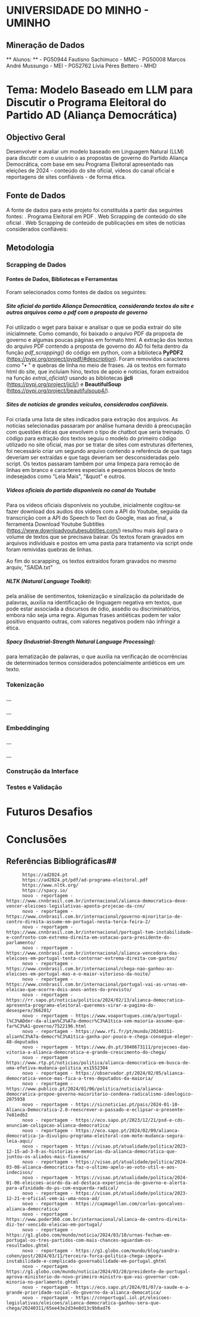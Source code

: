 # UNIVERSIDADE DO MINHO - UMINHO
## Mineração de Dados
** Alunos: **
    - PG50944 Fautisno Sachimuco - MMC
    - PG50008 Marcos André Mussungo - MEI
    - PG52762 Lívia Péres Bettero - MHD


# Tema: Modelo Baseado em LLM para Discutir o Programa Eleitoral do Partido AD (Aliança Democrática)

## Objectivo Geral
Desenvolver e avaliar um modelo baseado em Linguagem Natural (LLM) para discutir com o usuário o as propostas de governo do Partido Aliança Democrática, com base em seu Programa Eleitoral apresentado nas eleições de 2024 - conteúdo do site oficial, vídeos do canal oficial e reportagens de sites confiáveis - de forma ética.

## Fonte de Dados
A fonte de dados para este projeto foi constituída a partir das seguintes fontes:
  . Programa Eleitoral em PDF
  . Web Scrapping de conteúdo do site oficial
  . Web Scrapping de conteúdo de publicações em sites de notícias considerados confiáveis:

## Metodologia
### Scrapping de Dados
#### Fontes de Dados, Bibliotecas e Ferramentas
   Foram selecionados como fontes de dados os seguintes:
   ##### Site oficial do partido Aliança Democrática, considerando textos do site e outros arquivos como o pdf com o proposta de governo
   Foi utilizado o wget para baixar e analisar o que se podia extrair do site inicialmnete. Como comando, foi baixado o arquivo PDF da proposta de governo e algumas poucas páginas em formato html.
   A extração dos textos do arquivo PDF contendo a proposta de governo do AD foi feita dentro da função *pdf_scrapping()* do código em python, com a biblioteca **PyPDF2** (https://pypi.org/project/pypdf/#description). Foram removidos caracteres como "• " e quebras de linha no meio de frases.
   Já os textos em formato html do site, que incluíam hino, textos de apoio e notícias, foram extraídos na função *extrai_oficial()* usando as bibliotecas **jjcli** (https://pypi.org/project/jjcli/) e **BeautifulSoup** (https://pypi.org/project/beautifulsoup4/).
      
   ##### Sites de notícias de grandes veículos, considerados confiáveis.
   Foi criada uma lista de sites indicados para extração dos arquivos. As noticias selecionadas passaram por análise humana devido á preocupação com questões éticas que envolvem o tipo de chatbot que seria treinado.
   O código para extração dos textos seguiu o modelo do primeiro código utilizado no site oficial, mas por se tratar de sites com estruturas difertenes, foi necessário criar um segundo arquivo contendo a referência de que tags deveriam ser extraídas e que tags deveriam ser desconsideradas pelo script.
   Os textos passaram também por uma limpeza para remoção de linhas em branco e caracteres especiais e pequenos blocos de texto indesejados como "Leia Mais", "&quot" e outros.   

   ##### Vídeos oficiais do partido disponíveis no canal do Youtube
   Para os vídeos oficiais disponíveis no youtube, inicialmente cogitou-se fazer download dos audios dos videos com a API do Youtube, seguida da transcrição com a API do Speech to Text do Google, mas ao final, a ferramenta Download Youtube Subtitles (https://www.downloadyoutubesubtitles.com/) resultou mais ágil para o volume de textos que se precisava baixar.
   Os textos foram gravados em arquivos individuais e postos em uma pasta para tratamento via script onde foram remividas quebras de linhas.
   
Ao fim do scarapping, os textos extraídos foram gravados no mesmo arquiv, "SAIDA.txt"


##### NLTK (Natural Language Toolkit):
pela análise de sentimentos, tokenização e sinalização da polaridade de palavras, auxilia na identificação de linguagem negativa em textos, que pode estar associada a discursos de ódio, assédio ou discriminatórios, embora não seja uma regra. Algumas frases antiéticas podem ter valor positivo enquanto outras, com valores negativos podem não infringir a ética.

##### Spacy (Industrial-Strength Natural Language Processing):
para lematização de palavras, o que auxilia na verificação de ocorrências de determinados termos considerados potencialmente antiéticos em um texto.

### Tokenização
#### ...

#### ...

### Embeddinging
#### ...

#### ...

### Construção da Interface

### Testes e Validação


# Futuros Desafios


# Conclusões





## Referências Bibliográficas##
          https://ad2024.pt
          https://ad2024.pt/pdf/ad-programa-eleitoral.pdf
          https://www.nltk.org/
          https://spacy.io/
          novo - reportagem - https://www.cnnbrasil.com.br/internacional/alianca-democratica-deve-vencer-eleicoes-legislativas-aponta-projecao-da-cnn/
          novo - reportagem - https://www.cnnbrasil.com.br/internacional/governo-minoritario-de-centro-direita-assume-em-portugal-nesta-terca-feira-2/
          novo - reportagem - https://www.cnnbrasil.com.br/internacional/portugal-tem-instabilidade-e-confronto-com-extrema-direita-em-votacao-para-presidente-do-parlamento/
          novo - reportagem - https://www.cnnbrasil.com.br/internacional/alianca-vencedora-das-eleicoes-em-portugal-tenta-contornar-extrema-direita-com-gastos/
          novo - reportagem - https://www.cnnbrasil.com.br/internacional/chega-nao-ganhou-as-eleicoes-em-portugal-mas-e-o-maior-vitorioso-da-noite/
          novo - reportagem - https://www.cnnbrasil.com.br/internacional/portugal-vai-as-urnas-em-eleicao-que-ocorre-dois-anos-antes-do-previsto/
          novo - reportagem - https://rr.sapo.pt/noticia/politica/2024/02/13/alianca-democratica-apresenta-programa-eleitoral-queremos-virar-a-pagina-do-desespero/366201/
          novo - reportagem - https://www.voaportugues.com/a/portugal-l%C3%ADder-da-alian%C3%A7a-democr%C3%A1tica-sem-maioria-assume-que-far%C3%A1-governo/7522196.html
          novo - reportagem - https://www.rfi.fr/pt/mundo/20240311-alian%C3%A7a-democr%C3%A1tica-ganha-por-pouco-e-chega-consegue-eleger-48-deputados
          novo - reportagem - https://www.dn.pt/3040673111/projecoes-dao-vitoria-a-alianca-democratica-e-grande-crescimento-do-chega/
          novo - reportagem - https://www.rtp.pt/noticias/politica/alianca-democratica-em-busca-de-uma-efetiva-mudanca-politica_es1552304
          novo - reportagem - https://observador.pt/2024/02/05/alianca-democratica-vence-mas-fica-a-tres-deputados-da-maioria/
          novo - reportagem - https://www.publico.pt/2024/01/06/politica/noticia/alianca-democratica-propoe-governo-maioritario-condena-radicalismo-ideologico-2075938
          novo - reportagem - https://sicnoticias.pt/pais/2024-01-10-Alianca-Democratica-2.0-reescrever-o-passado-e-eclipsar-o-presente-7e81edb2
          novo - reportagem - https://eco.sapo.pt/2023/12/21/psd-e-cds-anunciam-coligacao-alianca-democratica/
          novo - reportagem - https://eco.sapo.pt/2024/02/09/alianca-democratica-ja-divulgou-programa-eleitoral-com-mote-mudanca-segura-leia-aqui/
          novo - reportagem - https://visao.pt/atualidade/politica/2023-12-15-ad-3-0-as-historias-e-memorias-da-alianca-democratica-que-juntou-os-aliados-mais-fiaveis/
          novo - reportagem - https://visao.pt/atualidade/politica/2024-03-08-alianca-democratica-faz-o-ultimo-apelo-ao-voto-util-e-aos-indecisos/
          novo - reportagem - https://visao.pt/atualidade/politica/2024-01-06-eleicoes-acordo-da-ad-destaca-experiencia-de-governo-e-alerta-para-afinidade-do-ps-com-esquerda-radical/
          novo - reportagem - https://visao.pt/atualidade/politica/2023-12-21-e-oficial-vem-ai-uma-nova-ad/
          novo - reportagem - https://capmagellan.com/carlos-goncalves-alianca-democratica/
          novo - reportagem - https://www.poder360.com.br/internacional/alianca-de-centro-direita-diz-ter-vencido-eleicao-em-portugal/
          novo - reportagem - https://g1.globo.com/mundo/noticia/2024/03/10/urnas-fecham-em-portugal-os-tres-partidos-com-mais-chances-aguardam-os-resultados.ghtml
          novo - reportagem - https://g1.globo.com/mundo/blog/sandra-cohen/post/2024/03/11/terceira-forca-politica-chega-impora-instabilidade-e-complicada-governabilidade-em-portugal.ghtml
          novo - reportagem - https://g1.globo.com/mundo/noticia/2024/03/28/presidente-de-portugal-aprova-ministerio-de-novo-primeiro-ministro-que-vai-governar-com-minoria-no-parlamento.ghtml
          novo - reportagem - https://eco.sapo.pt/2024/01/07/a-saude-e-a-grande-prioridade-social-do-governo-da-alianca-democatica/
          novo - reportagem - https://cnnportugal.iol.pt/eleicoes-legislativas/eleicoes/alianca-democratica-ganhou-sera-que-chega/20240311/65ee43e2d34e8d13c9b8ad76
